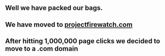 ## Well we have packed our bags.

## We have moved to [projectfirewatch.com](projectfirewatch.com)

## After hitting 1,000,000 page clicks we decided to move to a .com domain
